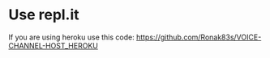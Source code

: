 # Use repl.it
If you are using heroku use this code: https://github.com/Ronak83s/VOICE-CHANNEL-HOST_HEROKU
